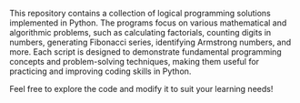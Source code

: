 This repository contains a collection of logical programming solutions implemented in Python. The programs focus on various mathematical and algorithmic problems, such as calculating factorials, counting digits in numbers, generating Fibonacci series, identifying Armstrong numbers, and more. Each script is designed to demonstrate fundamental programming concepts and problem-solving techniques, making them useful for practicing and improving coding skills in Python.

Feel free to explore the code and modify it to suit your learning needs!